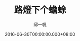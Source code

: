 ---
issue: 179
title: 路燈下个蟾蜍
author: 邱一帆
language: 四縣
date: 2016-06-30T00:00:00.000+08:00
topic: 自然
difficulty: 1
wikidata: Q98096029
wikidata_link: https://www.wikidata.org/wiki/Q98096029
---